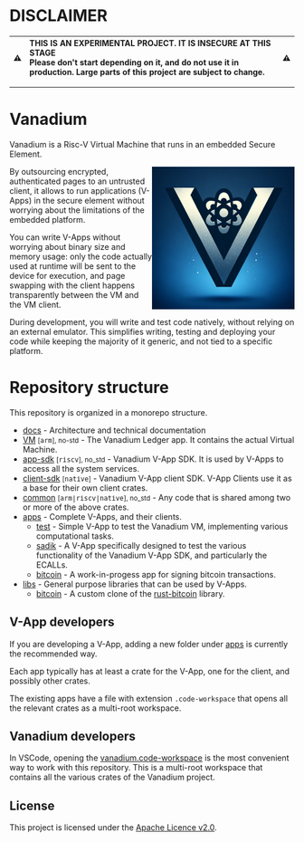 # DISCLAIMER

:warning: | THIS IS AN EXPERIMENTAL PROJECT. IT IS INSECURE AT THIS STAGE<br/>Please don't start depending on it, and do not use it in production. Large parts of this project are subject to change. | :warning:
:---: | :--- | :---

---

# Vanadium

Vanadium is a Risc-V Virtual Machine that runs in an embedded Secure Element.

<img align="right" src="docs/assets/vanadium_logo.png" alt="Vanadium Logo" style="width: 50%; min-width: 200px; max-width: 280px"/>

By outsourcing encrypted, authenticated pages to an untrusted client, it allows to run applications (V-Apps) in the secure element without worrying about the limitations of the embedded platform.

You can write V-Apps without worrying about binary size and memory usage: only the code actually used at runtime will be sent to the device for execution, and page swapping with the client happens transparently between the VM and the VM client.

During development, you will write and test code natively, without relying on an external emulator. This simplifies writing, testing and deploying your code while keeping the majority of it generic, and not tied to a specific platform.

# Repository structure

This repository is organized in a monorepo structure.

* [docs](docs) - Architecture and technical documentation
* [VM](vm) <small>[<tt>arm</tt>], no-std</small> - The Vanadium Ledger app. It contains the actual Virtual Machine.
* [app-sdk](app-sdk) <small>[<tt>riscv</tt>], no_std</small> - Vanadium V-App SDK. It is used by V-Apps to access all the system services.
* [client-sdk](client-sdk) <small>[<tt>native</tt>]</small> - Vanadium V-App client SDK. V-App Clients use it as a base for their own client crates.
* [common](common) <small>[<tt>arm|riscv|native</tt>], no_std</small> - Any code that is shared among two or more of the above crates.
* [apps](apps) - Complete V-Apps, and their clients.
  * [test](apps/test) - Simple V-App to test the Vanadium VM, implementing various computational tasks.
  * [sadik](apps/sadik) - A V-App specifically designed to test the various functionality of the Vanadium V-App SDK, and particularly the ECALLs.
  * [bitcoin](apps/bitcoin) - A work-in-progess app for signing bitcoin transactions.
* [libs](libs) - General purpose libraries that can be used by V-Apps.
  * [bitcoin](libs/bitcoin) - A custom clone of the [rust-bitcoin](https://github.com/rust-bitcoin/rust-bitcoin) library.


## V-App developers

If you are developing a V-App, adding a new folder under [apps](apps) is currently the recommended way.

Each app typically has at least a crate for the V-App, one for the client, and possibly other crates.

The existing apps have a file with extension `.code-workspace` that opens all the relevant crates as a multi-root workspace.

## Vanadium developers

In VSCode, opening the [vanadium.code-workspace](vanadium.code-workspace) is the most convenient way to work with this repository. This is a multi-root workspace that contains all the various crates of the Vanadium project.

## License

This project is licensed under the [Apache Licence v2.0](LICENSE).
